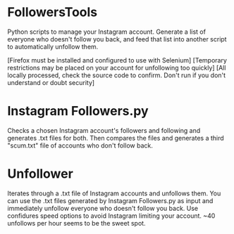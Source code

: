 # FollowersTools
Python scripts to manage your Instagram account. Generate a list of everyone who doesn't follow you back, and feed that list into another script to automatically unfollow them.

[Firefox must be installed and configured to use with Selenium]
[Temporary restrictions may be placed on your account for unfollowing too quickly]
[All locally processed, check the source code to confirm. Don't run if you don't understand or doubt security]

# Instagram Followers.py 
Checks a chosen Instagram account's followers and following and generates .txt files for both. 
Then compares the files and generates a third "scum.txt" file of accounts who don't follow back.

# Unfollower
Iterates through a .txt file of Instagram accounts and unfollows them.
You can use the .txt files generated by Instagram Followers.py as input and immediately unfollow everyone who doesn't follow you back.
Use confidures speed options to avoid Instagram limiting your account.
~40 unfollows per hour seems to be the sweet spot.
